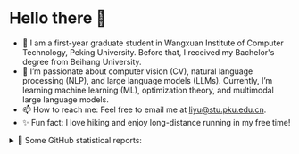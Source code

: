 # Hello there 👋

- 🔭 I am a first-year graduate student in Wangxuan Institute of Computer Technology, Peking University. Before that, I received my Bachelor's degree from Beihang University.
- 🌱 I’m passionate about computer vision (CV), natural language processing (NLP), and large language models (LLMs). Currently, I’m learning machine learning (ML), optimization theory, and multimodal large language models.
- 📫 How to reach me: Feel free to email me at liyu@stu.pku.edu.cn.
- ✨ Fun fact: I love hiking and enjoy long-distance running in my free time!

  
  
<!--
- ✍🏻 I write my personal thoughts on Programming & Math in my [Personal Blog](https://bflameswift.github.io/)
-->

<!--
**BFlameSwift/BFlameSwift** is a ✨ _special_ ✨ repository because its `README.md` (this file) appears on your GitHub profile.

Here are some ideas to get you started:

- 🔭 I’m currently working on ...
- 🌱 I’m currently learning ...
- 👯 I’m looking to collaborate on ...
- 🤔 I’m looking for help with ...
- 💬 Ask me about ...
- 📫 How to reach me: ...
- 😄 Pronouns: ...
- ⚡ Fun fact: ...
-->
<details>
  <summary>👑   Some GitHub statistical reports: </summary>
  <br>
  
 <!--
[![BFlame's GitHub stats](https://github-readme-stats.vercel.app/api?username=BFlameSwift&count_private=true&show_icons=true)](https://github.com/anuraghazra/github-readme-stats)
[![Top Langs](https://github-readme-stats.vercel.app/api/top-langs/?username=BFlameSwift&count_private=true&hide=html,css&layout=compact&count_private=true)](https://github.com/anuraghazra/github-readme-stats)
-->
<p align="center">
<img align="center" src="https://github-readme-stats.vercel.app/api/top-langs/?username=BFlameSwift&hide_langs_below=1&hide=html,css&theme=default&line_height=27&layout=compact" />
<img align="center" src="https://github-readme-stats.vercel.app/api?username=BFlameSwift&show_icons=true&count_private=true&include_all_commits=true&line_height=21" alt="halfrost's Github Stats" />
<img align="center" src="https://github-profile-trophy.vercel.app/?username=BFlameSwift&column=7" alt="BFlameSwift's Github Trophy" />

</p>

  
<p  align="center">
<!--<img src="https://visitor-badge.glitch.me/badge?page_id=BFlameSwift.BFlameSwift" alt="visitor badge"/>-->
<img src="https://visitor-badge.laobi.icu/badge?page_id=BFlameSwift.BFlameSwift" alt="visitor badge"/>       
</p>
  
</details>

<!--
<p align="center">
<a href= "https://bflameswift.github.io"><img src="https://img.icons8.com/material-outlined/27/000000/geography.png"/></a>
<a href= "https://bflame.notion.site/"><img src="https://img.icons8.com/color/48/000000/notion--v1.png" height="28" width="28"/></a>
<a href= "https://space.bilibili.com/41883347/"><img src="https://img.icons8.com/color/48/000000/bilibili.png"  height="28" width="28" /></a>
<!-- <a href= "https://twitter.com/bflameswift"><img src="https://img.icons8.com/material-outlined/30/000000/twitter.png"/></a> -->
</p>

<!--
Thanks for halfrost/halfrost
-->
